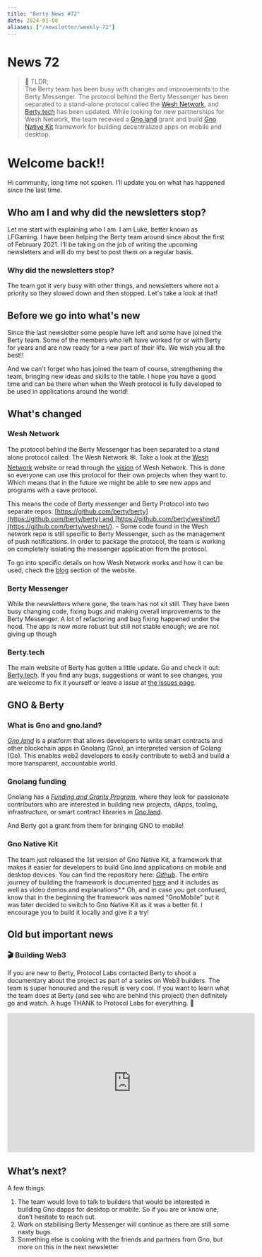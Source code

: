 ```yaml
---
title: "Berty News #72"
date: 2024-01-08
aliases: ["/newsletter/weekly-72"]
---
```


# News 72

> 📰 TLDR; </br>
    The Berty team has been busy with changes and improvements to the Berty Messenger. The protocol behind the Berty Messenger has been separated to a stand-alone protocol called the [Wesh Network](https://wesh.network/), and [Berty.tech](http://www.berty.tech) has been updated. While looking for new partnerships for Wesh Network, the team recevied a [Gno.land](http://Gno.land) grant and build [Gno Native Kit](https://github.com/gnolang/gnonative) framework for building decentralized apps on mobile and desktop.

# **Welcome back!!**

Hi community, long time not spoken. I'll update you on what has happened since the last time.

## **Who am I and why did the newsletters stop?**

Let me start with explaining who I am.
I am Luke, better known as LFGaming. I have been helping the Berty team around since about the first of February 2021. I’ll be taking on the job of writing the upcoming newsletters and will do my best to post them on a regular basis.

### **Why did the newsletters stop?**

The team got it very busy with other things, and newsletters where not a priority so they slowed down and then stopped. Let's take a look at that!

## **Before we go into what's new**

Since the last newsletter some people have left and some have joined the Berty team. Some of the members who left have worked for or with Berty for years and are now ready for a new part of their life. We wish you all the best!!

And we can't forget who has joined the team of course, strengthening the team, bringing new ideas and skills to the table. I hope you have a good time and can be there when when the Wesh protocol is fully developed to be used in applications around the world!

## **What's changed**

### **Wesh Network**

The protocol behind the Berty Messenger has been separated to a stand alone protocol called: The Wesh Network 🕸. Take a look at the [Wesh Network](https://wesh.network/) website or read through the [vision](https://wesh.network/vision) of Wesh Network.  This is done so everyone can use this protocol for their own projects when they want to. Which means that in the future we might be able to see new apps and programs with a save protocol.

This means the code of Berty messenger and Berty Protocol into two separate repos: [https://github.com/berty/berty](https://github.com/berty/berty) and [https://github.com/berty/weshnet/](https://github.com/berty/weshnet/). -   Some code found in the Wesh network repo is still specific to Berty Messenger, such as the management of push notifications. In order to package the protocol, the team is working on completely isolating the messenger application from the protocol.

To go into specific details on how Wesh Network works and how it can be used, check the [blog](https://wesh.network/blog) section of the website.

### **Berty Messenger**

While the newsletters where gone, the team has not sit still. They have been busy changing code, fixing bugs and making overall improvements to the Berty Messenger. A lot of refactoring and bug fixing happened under the hood. The app is now more robust but still not stable enough; we are not giving up though

### **Berty.tech**

The main website of Berty has gotten a little update. Go and check it out: [Berty.tech](https://berty.tech/). If you find any bugs, suggestions or want to see changes, you are welcome to fix it yourself or leave a issue at [the issues page](https://github.com/berty/www.berty.tech/issues).

## **GNO & Berty**

### ****What is Gno and gno.land?****

*[Gno.land](https://gno.land/)* is a platform that allows developers to write smart contracts and other blockchain apps in Gnolang (Gno), an interpreted version of Golang (Go). This enables web2 developers to easily contribute to web3 and build a more transparent, accountable world.

### ****Gnolang funding****

Gnolang has a [*Funding and Grants Program*](https://github.com/gnolang/ecosystem-fund-grants), where they look for passionate contributors who are interested in building new projects, dApps, tooling, infrastructure, or smart contract libraries in [Gno.land](http://Gno.land).

And Berty got a grant from them for bringing GNO to mobile!

### ****Gno Native Kit****

The team just released the 1st version of Gno Native Kit, a framework that makes it easier for developers to build Gno.land applications on mobile and desktop devices. You can find the repository here: *[Github](https://github.com/gnolang/gnonative)*. The entire journey of building the framework is documented [here](https://github.com/gnolang/hackerspace/issues/28) and it includes as well as video demos and explanations*.* Oh, and in case you get confused, know that in the beginning the framework was named “GnoMobile” but it was later decided to switch to Gno Native Kit as it was a better fit. I encourage you to build it locally and give it a try!

## **Old but important news**

### **🎬 Building Web3**

If you are new to Berty, Protocol Labs contacted Berty to shoot a documentary about the project as part of a series on Web3 builders. The team is super honoured and the result is very cool.
If you want to learn what the team does at Berty (and see who are behind this project) then definitely go and watch.
A huge THANK to Protocol Labs for everything. 💙
<iframe width="560" height="315" src="https://www.youtube-nocookie.com/embed/cC-tXnMyiBc" title="YouTube video player" frameborder="0" allow="accelerometer; autoplay; clipboard-write; encrypted-media; gyroscope; picture-in-picture; web-share" allowfullscreen></iframe>

## **What’s next?**

A few things: 

1. The team would love to talk to builders that would be interested in building Gno dapps for desktop or mobile. So if you are or know one, don’t hesitate to reach out.
2. Work on stabilising Berty Messenger will continue as there are still some nasty bugs. 
3. Something else is cooking with the friends and partners from Gno, but more on this in the next newsletter